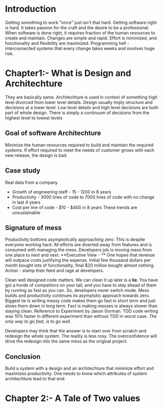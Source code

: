 # Introduction
Getting something to work "once" just isn't that hard. Getting software right is hard. It takes passion for the craft and the desire to be a professional. When software is done right, it requires fraction of the human resources to create and maintain. Changes are simple and rapid. Effort is minimized, and functionality and flexibility are maximized.
Programming hell - interconnected systems that every change takes weeks and involves huge risk.

# Chapter1:- What is Design and Architechture
They are basically same. Architechture is used in context of something high level divorced from lower level details. Design usually imply structure and decisions at a lower level.  Low level details and high level decisions are both part of whole design. There is simply a continuum of decisions from the highest level to lowest levels

## Goal of software Architechture
Minimize the human resources required to build and maintain the required systems. If effort required to meet the needs of customer grows with each new release, the design is bad. 

## Case study
Real data from a company
* Growth of engineering staff - 15 - 1200 in 8 years
* Productivity - 3000 lines of code to 7000 lines of code with no change in last 4 years
* Cost per line of code - $10 - $400  in 8 years
These trends are unsustainable

## Signature of mess
Productivity bottoms asymptotically approaching zero. This is despite everyone working hard. All efforts are diverted away from features and is consumed with managing the mess. Developers job is moving mess from one place to next and next.
**Executive View - ** One hopes that revenue will outpace costs justifying the expense. Initial few thousand dollars per month bought lots of functionality, final $20 million bought almost nothing. Action - stamp their feed and rage at developers.

Clean well designed code matters. We can clean it up later is a **lie**. You have got a horde of competitors on your tail, and you have to stay ahead of them by running as fast as you can. So, developers never switch mode. Mess builds and productivity continues its asymptotic approach towards zero. Biggest lie is writing messy code makes them go fast in short term and just slows them down in long term. Fact is making messes is always slower than staying clean. Reference to Experiment by Jason Gorman. TDD code writing was 10% faster in different experiment than without TDD in worst case.
_The only way to go fast, is to go well._

Developers may think that the answer is to start over from scratch and redesign the whole system. The reality is less rosy. The overconfidence will drive the redesign into the same mess as the original project.

## Conclusion
Build a system with a design and an architechture that minimize effort and maximizes productivity. One needs to know which attributes of system architechture lead to that end.

# Chapter 2:- A Tale of Two values
